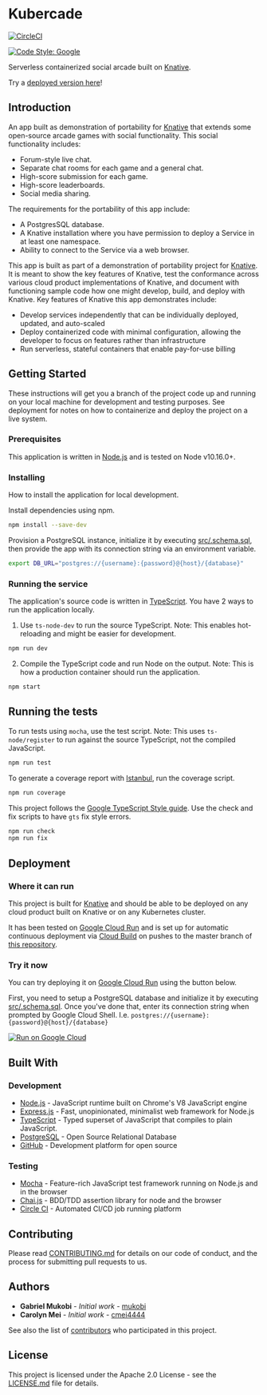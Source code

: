 # Kubercade

[![CircleCI](https://circleci.com/gh/knative-portability/Kubercade.svg?style=svg)](https://circleci.com/gh/knative-portability/Kubercade)

[![Code Style: Google](https://img.shields.io/badge/code%20style-google-blueviolet.svg)](https://github.com/google/gts)

Serverless containerized social arcade built on [Knative](https://knative.dev/).

Try a [deployed version here](https://kubercade-l3zyoxchqa-uc.a.run.app/)!

## Introduction

An app built as demonstration of portability for [Knative](https://knative.dev) that extends some open-source arcade games with social functionality. This social functionality includes:

- Forum-style live chat.
- Separate chat rooms for each game and a general chat.
- High-score submission for each game.
- High-score leaderboards.
- Social media sharing.

The requirements for the portability of this app include:

- A PostgresSQL database.
- A Knative installation where you have permission to deploy a Service in at least one namespace.
- Ability to connect to the Service via a web browser.

This app is built as part of a demonstration of portability project for [Knative](https://knative.dev). It is meant to show the key features of Knative, test the conformance across various cloud product implementations of Knative, and document with functioning sample code how one might develop, build, and deploy with Knative. Key features of Knative this app demonstrates include:

- Develop services independently that can be individually deployed, updated, and auto-scaled
- Deploy containerized code with minimal configuration, allowing the developer to focus on features rather than infrastructure
- Run serverless, stateful containers that enable pay-for-use billing

## Getting Started

These instructions will get you a branch of the project code up and running on your local machine for development and testing purposes. See deployment for notes on how to containerize and deploy the project on a live system.

### Prerequisites

This application is written in [Node.js](https://nodejs.org) and is tested on Node v10.16.0+.

### Installing

How to install the application for local development.

Install dependencies using npm.

```sh
npm install --save-dev
```

Provision a PostgreSQL instance, initialize it by executing [src/.schema.sql](src/.schema.sql), then provide the app with its connection string via an environment variable.

```sh
export DB_URL="postgres://{username}:{password}@{host}/{database}"
```

### Running the service

The application's source code is written in [TypeScript](https://www.typescriptlang.org/). You have 2 ways to run the application locally.

1. Use `ts-node-dev` to run the source TypeScript. Note: This enables hot-reloading and might be easier for development.

```sh
npm run dev
```

2. Compile the TypeScript code and run Node on the output. Note: This is how a production container should run the application.

```sh
npm start
```

## Running the tests

To run tests using `mocha`, use the test script. Note: This uses `ts-node/register` to run against the source TypeScript, not the compiled JavaScript.

```sh
npm run test
```

To generate a coverage report with [Istanbul](https://istanbul.js.org/), run the coverage script.

```sh
npm run coverage
```

This project follows the [Google TypeScript Style guide](https://github.com/google/gts). Use the check and fix scripts to have `gts` fix style errors.

```sh
npm run check
npm run fix
```

## Deployment

### Where it can run

This project is built for [Knative](https://knative.dev/) and should be able to be deployed on any cloud product built on Knative or on any Kubernetes cluster.

It has been tested on [Google Cloud Run](https://cloud.google.com/run/) and is set up for automatic continuous deployment via [Cloud Build](https://cloud.google.com/run/docs/continuous-deployment) on pushes to the master branch of [this repository](https://github.com/knative-portability/Kubercade).

### Try it now

You can try deploying it on [Google Cloud Run](https://cloud.google.com/run/) using the button below.

First, you need to setup a PostgreSQL database and initialize it by executing [src/.schema.sql](src/.schema.sql). Once you've done that, enter its connection string when prompted by Google Cloud Shell.
I.e. `postgres://{username}:{password}@{host}/{database}`

[![Run on Google Cloud](https://storage.googleapis.com/cloudrun/button.svg)](https://console.cloud.google.com/cloudshell/editor?shellonly=true&cloudshell_image=gcr.io/cloudrun/button&cloudshell_git_repo=https://github.com/knative-portability/Kubercade.git)

## Built With

### Development

- [Node.js](https://nodejs.org) - JavaScript runtime built on Chrome's V8 JavaScript engine
- [Express.js](https://expressjs.com/) - Fast, unopinionated, minimalist web framework for Node.js
- [TypeScript](https://www.typescriptlang.org/) - Typed superset of JavaScript that compiles to plain JavaScript.
- [PostgreSQL](https://www.postgresql.org/) - Open Source Relational Database
- [GitHub](https://github.com) - Development platform for open source

### Testing

- [Mocha](https://mochajs.org/) - Feature-rich JavaScript test framework running on Node.js and in the browser
- [Chai.js](https://www.chaijs.com/) - BDD/TDD assertion library for node and the browser
- [Circle CI](https://circleci.com/) - Automated CI/CD job running platform

## Contributing

Please read [CONTRIBUTING.md](CONTRIBUTING.md) for details on our code of conduct, and the process for submitting pull requests to us.

## Authors

- **Gabriel Mukobi** - _Initial work_ - [mukobi](https://github.com/mukobi)
- **Carolyn Mei** - _Initial work_ - [cmei4444](https://github.com/cmei4444)

See also the list of [contributors](https://github.com/knative-portability/Kubercade/contributors) who participated in this project.

## License

This project is licensed under the Apache 2.0 License - see the [LICENSE.md](LICENSE.md) file for details.
